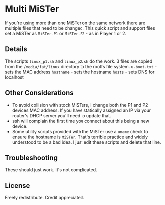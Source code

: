 # Multi MiSTer
If you're using more than one MiSTer on the same network there are multiple files that need to be changed. This quick script and support files set a MiSTer as `MiSTer-P1` or `MiSTer-P2` - as in Player 1 or 2.

## Details
The scripts `linux_p1.sh` and `linux_p2.sh` do the work. 3 files are copied from the `/media/fat/linux` directory to the rootfs file system.
`u-boot.txt` - sets the MAC address
`hostname` - sets the hostname
`hosts` - sets DNS for localhost

## Other Considerations
- To avoid collision with stock MiSTers, I change both the P1 and P2 devices MAC address. If you have statically assigned an IP via your router's DHCP server you'll need to update that.
- ssh will complain the first time you connect about this being a new device.
- Some utility scripts provided with the MiSTer use a `uname` check to ensure the hostname is `MiSTer`. That's terrible practice and widely understood to be a bad idea. I just edit these scripts and delete that line.

## Troubleshooting
These should just work. It's not complicated.

## License
Freely redistribute. Credit appreciated.

